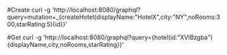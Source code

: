 
#Create
curl -g 'http://localhost:8080/graphql?query=mutation+_{createHotel(displayName:"HotelX",city:"NY",noRooms:300,starRating:5){id}}'

#Get
curl -g 'http://localhost:8080/graphql?query={hotel(id:"XVlBzgba"){displayName,city,noRooms,starRating}}'
		


